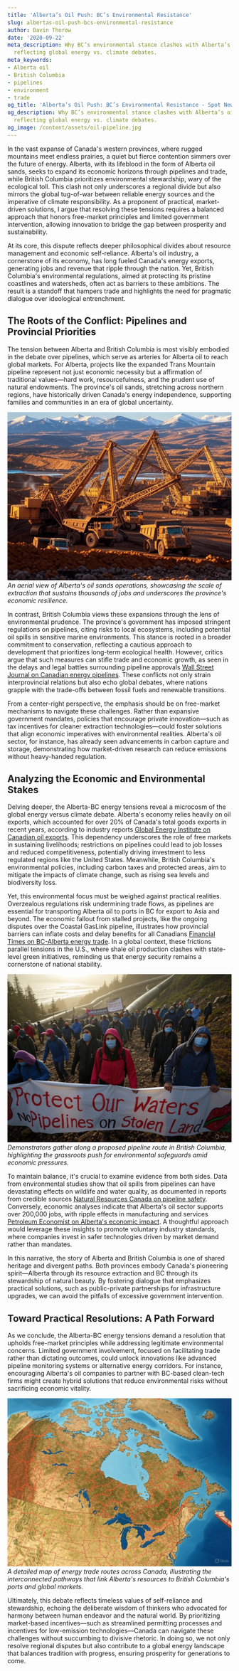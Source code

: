 ```yaml
---
title: 'Alberta’s Oil Push: BC’s Environmental Resistance'
slug: albertas-oil-push-bcs-environmental-resistance
author: Davin Thorow
date: '2020-09-22'
meta_description: Why BC’s environmental stance clashes with Alberta’s oil ambitions,
  reflecting global energy vs. climate debates.
meta_keywords:
- Alberta oil
- British Columbia
- pipelines
- environment
- trade
og_title: 'Alberta’s Oil Push: BC’s Environmental Resistance - Spot News 24'
og_description: Why BC’s environmental stance clashes with Alberta’s oil ambitions,
  reflecting global energy vs. climate debates.
og_image: /content/assets/oil-pipeline.jpg
---
```


In the vast expanse of Canada's western provinces, where rugged mountains meet endless prairies, a quiet but fierce contention simmers over the future of energy. Alberta, with its lifeblood in the form of Alberta oil sands, seeks to expand its economic horizons through pipelines and trade, while British Columbia prioritizes environmental stewardship, wary of the ecological toll. This clash not only underscores a regional divide but also mirrors the global tug-of-war between reliable energy sources and the imperative of climate responsibility. As a proponent of practical, market-driven solutions, I argue that resolving these tensions requires a balanced approach that honors free-market principles and limited government intervention, allowing innovation to bridge the gap between prosperity and sustainability.

At its core, this dispute reflects deeper philosophical divides about resource management and economic self-reliance. Alberta's oil industry, a cornerstone of its economy, has long fueled Canada's energy exports, generating jobs and revenue that ripple through the nation. Yet, British Columbia's environmental regulations, aimed at protecting its pristine coastlines and watersheds, often act as barriers to these ambitions. The result is a standoff that hampers trade and highlights the need for pragmatic dialogue over ideological entrenchment.

## The Roots of the Conflict: Pipelines and Provincial Priorities

The tension between Alberta and British Columbia is most visibly embodied in the debate over pipelines, which serve as arteries for Alberta oil to reach global markets. For Alberta, projects like the expanded Trans Mountain pipeline represent not just economic necessity but a affirmation of traditional values—hard work, resourcefulness, and the prudent use of natural endowments. The province's oil sands, stretching across northern regions, have historically driven Canada's energy independence, supporting families and communities in an era of global uncertainty.

![Alberta oil sands extraction](/content/assets/alberta-oil-sands-site.jpg)  
*An aerial view of Alberta's oil sands operations, showcasing the scale of extraction that sustains thousands of jobs and underscores the province's economic resilience.*

In contrast, British Columbia views these expansions through the lens of environmental prudence. The province's government has imposed stringent regulations on pipelines, citing risks to local ecosystems, including potential oil spills in sensitive marine environments. This stance is rooted in a broader commitment to conservation, reflecting a cautious approach to development that prioritizes long-term ecological health. However, critics argue that such measures can stifle trade and economic growth, as seen in the delays and legal battles surrounding pipeline approvals [Wall Street Journal on Canadian energy pipelines](https://www.wsj.com/articles/canada-pipeline-disputes). These conflicts not only strain interprovincial relations but also echo global debates, where nations grapple with the trade-offs between fossil fuels and renewable transitions.

From a center-right perspective, the emphasis should be on free-market mechanisms to navigate these challenges. Rather than expansive government mandates, policies that encourage private innovation—such as tax incentives for cleaner extraction technologies—could foster solutions that align economic imperatives with environmental realities. Alberta's oil sector, for instance, has already seen advancements in carbon capture and storage, demonstrating how market-driven research can reduce emissions without heavy-handed regulation.

## Analyzing the Economic and Environmental Stakes

Delving deeper, the Alberta-BC energy tensions reveal a microcosm of the global energy versus climate debate. Alberta's economy relies heavily on oil exports, which accounted for over 20% of Canada's total goods exports in recent years, according to industry reports [Global Energy Institute on Canadian oil exports](https://www.globalenergyinstitute.org/canada-energy-report). This dependency underscores the role of free markets in sustaining livelihoods; restrictions on pipelines could lead to job losses and reduced competitiveness, potentially driving investment to less regulated regions like the United States. Meanwhile, British Columbia's environmental policies, including carbon taxes and protected areas, aim to mitigate the impacts of climate change, such as rising sea levels and biodiversity loss.

Yet, this environmental focus must be weighed against practical realities. Overzealous regulations risk undermining trade flows, as pipelines are essential for transporting Alberta oil to ports in BC for export to Asia and beyond. The economic fallout from stalled projects, like the ongoing disputes over the Coastal GasLink pipeline, illustrates how provincial barriers can inflate costs and delay benefits for all Canadians [Financial Times on BC-Alberta energy trade](https://www.ft.com/content/canada-energy-trade-tensions). In a global context, these frictions parallel tensions in the U.S., where shale oil production clashes with state-level green initiatives, reminding us that energy security remains a cornerstone of national stability.

![Pipeline protest in British Columbia](/content/assets/bc-pipeline-rally.jpg)  
*Demonstrators gather along a proposed pipeline route in British Columbia, highlighting the grassroots push for environmental safeguards amid economic pressures.*

To maintain balance, it's crucial to examine evidence from both sides. Data from environmental studies show that oil spills from pipelines can have devastating effects on wildlife and water quality, as documented in reports from credible sources [Natural Resources Canada on pipeline safety](https://www.nrcan.gc.ca/energy/infrastructure-2/20742). Conversely, economic analyses indicate that Alberta's oil sector supports over 200,000 jobs, with ripple effects in manufacturing and services [Petroleum Economist on Alberta's economic impact](https://www.petroleum-economist.com/articles/jobs-and-economy/2023/alberta-oil-sector). A thoughtful approach would leverage these insights to promote voluntary industry standards, where companies invest in safer technologies driven by market demand rather than mandates.

In this narrative, the story of Alberta and British Columbia is one of shared heritage and divergent paths. Both provinces embody Canada's pioneering spirit—Alberta through its resource extraction and BC through its stewardship of natural beauty. By fostering dialogue that emphasizes practical solutions, such as public-private partnerships for infrastructure upgrades, we can avoid the pitfalls of excessive government intervention.

## Toward Practical Resolutions: A Path Forward

As we conclude, the Alberta-BC energy tensions demand a resolution that upholds free-market principles while addressing legitimate environmental concerns. Limited government involvement, focused on facilitating trade rather than dictating outcomes, could unlock innovations like advanced pipeline monitoring systems or alternative energy corridors. For instance, encouraging Alberta's oil companies to partner with BC-based clean-tech firms might create hybrid solutions that reduce environmental risks without sacrificing economic vitality.

![Energy trade routes map](/content/assets/canada-energy-trade-map.jpg)  
*A detailed map of energy trade routes across Canada, illustrating the interconnected pathways that link Alberta's resources to British Columbia's ports and global markets.*

Ultimately, this debate reflects timeless values of self-reliance and stewardship, echoing the deliberate wisdom of thinkers who advocated for harmony between human endeavor and the natural world. By prioritizing market-based incentives—such as streamlined permitting processes and incentives for low-emission technologies—Canada can navigate these challenges without succumbing to divisive rhetoric. In doing so, we not only resolve regional disputes but also contribute to a global energy landscape that balances tradition with progress, ensuring prosperity for generations to come.